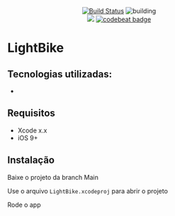 <p align="center">
    <a href="https://github.com/AnTonhoLAB/LightBike/releases" target="_blank"><img src="https://img.shields.io/github/tag/AnTonhoLAB/LightBike.svg?label=current&color=blue" alt="Build Status" /></a>
    <img src="https://github.com/AnTonhoLAB/LightBike/actions/workflows/Tests.yml/badge.svg" alt="building" />
    <br />
    <a href="https://codecov.io/github/AnTonhoLAB/LightBike?branch=master" alt="codecov.io" title="Codecov"><img src="https://codecov.io/github/AnTonhoLAB/LightBike/coverage.svg?branch=master" /></a>
    <a href="https://codebeat.co/projects/github-com-antonholab-LightBike-master"><img alt="codebeat badge" src="https://codebeat.co/badges/af4cabc8-3cf6-48da-aa2a-1b718279f6d4" /></a>
</p>

# LightBike
### 

## Tecnologias utilizadas: 
  -

## Requisitos

* Xcode x.x
* iOS 9+

## Instalação

Baixe o projeto da branch Main

Use o arquivo `LightBike.xcodeproj` para abrir o projeto

Rode o app 

